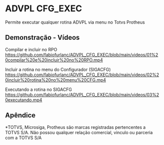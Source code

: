 
# ADVPL CFG_EXEC

Permite executar qualquer rotina ADVPL via menu no Totvs Protheus



## Demonstração - Vídeos

Compilar e incluir no RPO
https://github.com/fabiofurlanc/ADVPL_CFG_EXEC/blob/main/videos/01%20compilar%20e%20incluir%20no%20RPO.mp4

Incluir a rotina no menu do Configurador (SIGACFG)
https://github.com/fabiofurlanc/ADVPL_CFG_EXEC/blob/main/videos/02%20incluir%20rotina%20no%20menu%20CFG.mp4

Executando a rotina no SIGACFG
https://github.com/fabiofurlanc/ADVPL_CFG_EXEC/blob/main/videos/03%20executando.mp4


## Apêndice

*TOTVS, Microsiga, Protheus são marcas registradas pertencentes a TOTVS S/A. Não possou qualquer relação comercial, vinculo ou parceria com a TOTVS S/A
